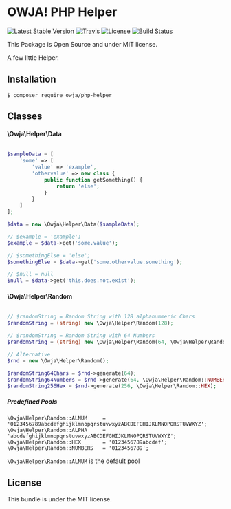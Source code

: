 # OWJA! PHP Helper

[![Latest Stable Version](https://poser.pugx.org/owja/php-helper/v/stable)](https://packagist.org/packages/owja/php-helper)
[![Travis](https://travis-ci.org/owja/php-helper.svg?branch=master)](https://travis-ci.org/owja/php-helper.svg?branch=master&format=flat-square)
[![License](https://poser.pugx.org/owja/php-helper/license)](https://packagist.org/packages/owja/php-helper)
[![Build Status](https://travis-ci.org/owja/php-helper.svg?branch=master)](https://travis-ci.org/owja/php-helper)

This Package is Open Source and under MIT license.

A few little Helper.

## Installation

```
$ composer require owja/php-helper
```

## Classes

#### \Owja\Helper\Data

```PHP

$sampleData = [
    'some' => [
        'value' => 'example',
        'othervalue' => new class {
            public function getSomething() {
                return 'else';
            }
        }
    ]
];

$data = new \Owja\Helper\Data($sampleData);

// $example = 'example';
$example = $data->get('some.value');

// $somethingElse = 'else';
$somethingElse = $data->get('some.othervalue.something');

// $null = null
$null = $data->get('this.does.not.exist');

```

#### \Owja\Helper\Random

```PHP

// $randomString = Random String with 128 alphanummeric Chars
$randomString = (string) new \Owja\Helper\Random(128);

// $randomString = Random String with 64 Numbers
$randomString = (string) new \Owja\Helper\Random(64, \Owja\Helper\Random::NUMBERS);

// Alternative
$rnd = new \Owja\Helper\Random();

$randomString64Chars = $rnd->generate(64);
$randomString64Numbers = $rnd->generate(64, \Owja\Helper\Random::NUMBERS);
$randomString256Hex = $rnd->generate(256, \Owja\Helper\Random::HEX);

```

##### Predefined Pools

```
\Owja\Helper\Random::ALNUM     = '0123456789abcdefghijklmnopqrstuvwxyzABCDEFGHIJKLMNOPQRSTUVWXYZ';
\Owja\Helper\Random::ALPHA     = 'abcdefghijklmnopqrstuvwxyzABCDEFGHIJKLMNOPQRSTUVWXYZ';
\Owja\Helper\Random::HEX       = '0123456789abcdef';
\Owja\Helper\Random::NUMBERS   = '0123456789';
```
`\Owja\Helper\Random::ALNUM` is the default pool


## License

This bundle is under the MIT license. 